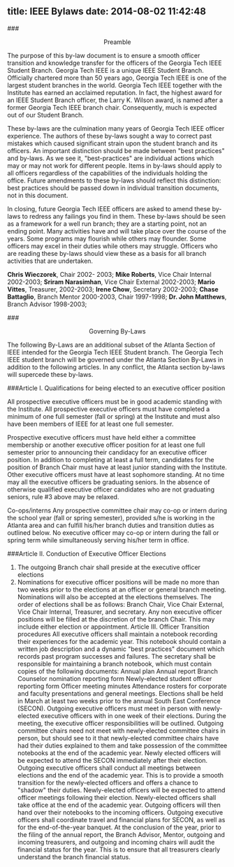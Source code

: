 title: IEEE Bylaws
date: 2014-08-02 11:42:48
---
<style>
.center {
  text-align: center;
}
</style>

###<div class = "center">Preamble</div>

The purpose of this by-law document is to ensure a smooth officer transition and knowledge transfer for the officers of the Georgia Tech IEEE Student Branch. Georgia Tech IEEE is a unique IEEE Student Branch. Officially chartered more than 50 years ago, Georgia Tech IEEE is one of the largest student branches in the world. Georgia Tech IEEE together with the Institute has earned an acclaimed reputation. In fact, the highest award for an IEEE Student Branch officer, the Larry K. Wilson award, is named after a former Georgia Tech IEEE branch chair. Consequently, much is expected out of our Student Branch.

These by-laws are the culmination many years of Georgia Tech IEEE officer experience. The authors of these by-laws sought a way to correct past mistakes which caused significant strain upon the student branch and its officers. An important distinction should be made between "best practices" and by-laws. As we see it, "best-practices" are individual actions which may or may not work for different people. Items in by-laws should apply to all officers regardless of the capabilities of the individuals holding the office. Future amendments to these by-laws should reflect this distinction: best practices should be passed down in individual transition documents, not in this document.

In closing, future Georgia Tech IEEE officers are asked to amend these by-laws to redress any failings you find in them. These by-laws should be seen as a framework for a well run branch; they are a starting point, not an ending point. Many activities have and will take place over the course of the years. Some programs may flourish while others may flounder. Some officers may excel in their duties while others may struggle. Officers who are reading these by-laws should view these as a basis for all branch activities that are undertaken.

__Chris Wieczorek__, Chair 2002- 2003;
__Mike Roberts__, Vice Chair Internal 2002-2003;
__Sriram Narasimhan__, Vice Chair External 2002-2003;
__Mario Vittes__, Treasurer, 2002-2003;
__Irene Chow__, Secretary 2002-2003;
__Chase Battaglio__, Branch Mentor 2000-2003, Chair 1997-1998;
__Dr. John Matthews__, Branch Advisor 1998-2003;

###<div class="center">Governing By-Laws</div>

The following By-Laws are an additional subset of the Atlanta Section of IEEE intended for the Georgia Tech IEEE Student branch. The Georgia Tech IEEE student branch will be governed under the Atlanta Section By-Laws in addition to the following articles. In any conflict, the Atlanta section by-laws will supercede these by-laws.

###Article I. Qualifications for being elected to an executive officer position

All prospective executive officers must be in good academic standing with the Institute.
All prospective executive officers must have completed a minimum of one full semester (fall or spring) at the Institute and must also have been members of IEEE for at least one full semester.

Prospective executive officers must have held either a committee membership or another executive officer position for at least one full semester prior to announcing their candidacy for an executive officer position.
In addition to completing at least a full term, candidates for the position of Branch Chair must have at least junior standing with the Institute. Other executive officers must have at least sophomore standing.
At no time may all the executive officers be graduating seniors. In the absence of otherwise qualified executive officer candidates who are not graduating seniors, rule #3 above may be relaxed.

Co-ops/interns
Any prospective committee chair may co-op or intern during the school year (fall or spring semester), provided s/he is working in the Atlanta area and can fulfill his/her branch duties and transition duties as outlined below.
No executive officer may co-op or intern during the fall or spring term while simultaneously serving his/her term in office.

###Article II. Conduction of Executive Officer Elections

1. The outgoing Branch chair shall preside at the executive officer elections
2. Nominations for executive officer positions will be made no more than two weeks prior to the elections at an officer or general branch meeting. Nominations will also be accepted at the elections themselves.
The order of elections shall be as follows: Branch Chair, Vice Chair External, Vice Chair Internal, Treasurer, and secretary.
Any non executive officer positions will be filled at the discretion of the branch Chair. This may include either election or appointment.
Article III. Officer Transition procedures
All executive officers shall maintain a notebook recording their experiences for the academic year. This notebook should contain a written job description and a dynamic "best practices" document which records past program successes and failures.
The secretary shall be responsible for maintaining a branch notebook, which must contain copies of the following documents:
Annual plan
Annual report
Branch Counselor nomination reporting form
Newly-elected student officer reporting form
Officer meeting minutes
Attendance rosters for corporate and faculty presentations and general meetings.
Elections shall be held in March at least two weeks prior to the annual South East Conference (SECON).
Outgoing executive officers must meet in person with newly-elected executive officers with in one week of their elections. During the meeting, the executive officer responsibilities will be outlined. Outgoing committee chairs need not meet with newly-elected committee chairs in person, but should see to it that newly-elected committee chairs have had their duties explained to them and take possession of the committee notebooks at the end of the academic year.
Newly elected officers will be expected to attend the SECON immediately after their election.
Outgoing executive officers shall conduct all meetings between elections and the end of the academic year. This is to provide a smooth transition for the newly-elected officers and offers a chance to "shadow" their duties.
Newly-elected officers will be expected to attend officer meetings following their election.
Newly-elected officers shall take office at the end of the academic year. Outgoing officers will then hand over their notebooks to the incoming officers.
Outgoing executive officers shall coordinate travel and financial plans for SECON, as well as for the end-of-the-year banquet.
At the conclusion of the year, prior to the filing of the annual report, the Branch Advisor, Mentor, outgoing and incoming treasurers, and outgoing and incoming chairs will audit the financial status for the year. This is to ensure that all treasurers clearly understand the branch financial status.

